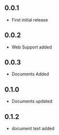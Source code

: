 ## 0.0.1

* First initial release

## 0.0.2

* Web Support added

## 0.0.3

* Documents Added

## 0.1.0

* Documents updated

## 0.1.2

* document text added
